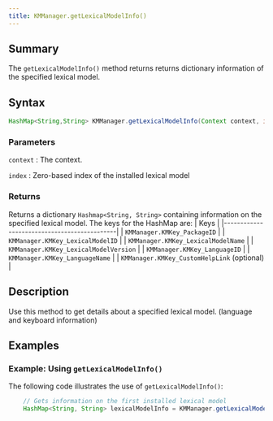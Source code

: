 ```yaml
---
title: KMManager.getLexicalModelInfo()
---
```


## Summary

The `getLexicalModelInfo()` method returns returns dictionary information of the specified lexical model.

## Syntax

```java
HashMap<String,String> KMManager.getLexicalModelInfo(Context context, int index)
```

### Parameters

`context`
: The context.

`index`
: Zero-based index of the installed lexical model

### Returns
Returns a dictionary `Hashmap<String, String>` containing information on the specified lexical model.
The keys for the HashMap are:
| Keys                                        |
|---------------------------------------------|
| `KMManager.KMKey_PackageID`                 |
| `KMManager.KMKey_LexicalModelID`            |
| `KMManager.KMKey_LexicalModelName`          |
| `KMManager.KMKey_LexicalModelVersion`       |
| `KMManager.KMKey_LanguageID`                |
| `KMManager.KMKey_LanguageName`              |
| `KMManager.KMKey_CustomHelpLink` (optional) |

## Description
Use this method to get details about a specified lexical model. (language and keyboard information)

## Examples

### Example: Using `getLexicalModelInfo()`

The following code illustrates the use of `getLexicalModelInfo()`:
```java
    // Gets information on the first installed lexical model
    HashMap<String, String> lexicalModelInfo = KMManager.getLexicalModelInfo(context, 0);
```
